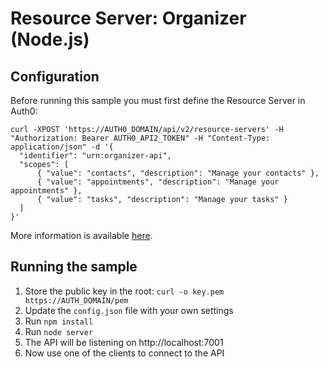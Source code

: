 # Resource Server: Organizer (Node.js)

## Configuration

Before running this sample you must first define the Resource Server in Auth0:

```
curl -XPOST 'https://AUTH0_DOMAIN/api/v2/resource-servers' -H "Authorization: Bearer AUTH0_API2_TOKEN" -H "Content-Type: application/json" -d '{
  "identifier": "urn:organizer-api",
  "scopes": [
      { "value": "contacts", "description": "Manage your contacts" },
      { "value": "appointments", "description": "Manage your appointments" },
      { "value": "tasks", "description": "Manage your tasks" }
  ]
}'
```

More information is available [here](https://auth0.com/docs/api-authn-authz#tutorials).

## Running the sample

 1. Store the public key in the root: `curl -o key.pem https://AUTH_DOMAIN/pem`
 1. Update the `config.json` file with your own settings
 2. Run `npm install`
 3. Run `node server`
 4. The API will be listening on http://localhost:7001
 5. Now use one of the clients to connect to the API
